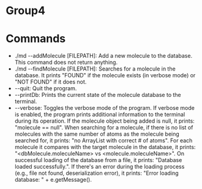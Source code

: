 # Group4

# Commands


- ./md --addMolecule [FILEPATH]: Add a new molecule to the database. This command does not return anything.
- ./md --findMolecule [FILEPATH]: Searches for a molecule in the database. It prints "FOUND" if the molecule exists (in verbose mode) or "NOT FOUND" if it does not.
- --quit: Quit the program.
- --printDb: Prints the current state of the molecule database to the terminal.
- --verbose: Toggles the verbose mode of the program. If verbose mode is enabled, the program prints additional information to the terminal during its operation. If the molecule object being added is null, it prints: "molecule == null". When searching for a molecule, if there is no list of molecules with the same number of atoms as the molecule being searched for, it prints: "no ArrayList with correct # of atoms". For each molecule it compares with the target molecule in the database, it prints: "<dbMolecule.moleculeName> vs <molecule.moleculeName>". On successful loading of the database from a file, it prints: "Database loaded successfully.". If there's an error during the loading process (e.g., file not found, deserialization error), it prints: "Error loading database: " + e.getMessage(). 
